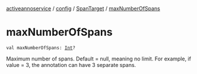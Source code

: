 [activeannoservice](../../index.md) / [config](../index.md) / [SpanTarget](index.md) / [maxNumberOfSpans](./max-number-of-spans.md)

# maxNumberOfSpans

`val maxNumberOfSpans: `[`Int`](https://kotlinlang.org/api/latest/jvm/stdlib/kotlin/-int/index.html)`?`

Maximum number of spans. Default = null, meaning no limit. For example, if value = 3, the annotation can have
3 separate spans.

